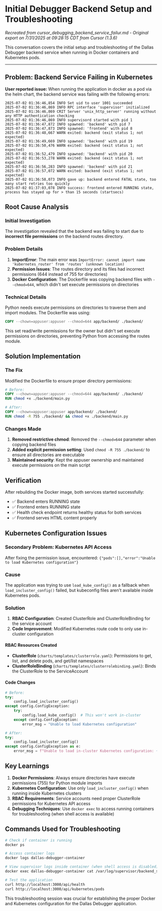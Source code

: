 # Initial Debugger Backend Setup and Troubleshooting
_Recreated from cursor_debugging_backend_service_failur.md - Original export on 7/31/2025 at 09:28:15 CDT from Cursor (1.3.6)_

This conversation covers the initial setup and troubleshooting of the Dallas Debugger backend service when running in Docker containers and Kubernetes pods.

---

## Problem: Backend Service Failing in Kubernetes

**User reported issue:**
When running the application in docker as a pod via the helm chart, the backend service was failing with the following errors:

```
2025-07-02 01:36:46,854 INFO Set uid to user 1001 succeeded
2025-07-02 01:36:46,869 INFO RPC interface 'supervisor' initialized
2025-07-02 01:36:46,869 CRIT Server 'unix_http_server' running without any HTTP authentication checking
2025-07-02 01:36:46,869 INFO supervisord started with pid 1
2025-07-02 01:36:47,872 INFO spawned: 'backend' with pid 7
2025-07-02 01:36:47,873 INFO spawned: 'frontend' with pid 8
2025-07-02 01:36:48,667 WARN exited: backend (exit status 1; not expected)
2025-07-02 01:36:49,669 INFO spawned: 'backend' with pid 19
2025-07-02 01:36:50,476 WARN exited: backend (exit status 1; not expected)
2025-07-02 01:36:52,479 INFO spawned: 'backend' with pid 20
2025-07-02 01:36:53,278 WARN exited: backend (exit status 1; not expected)
2025-07-02 01:36:56,283 INFO spawned: 'backend' with pid 21
2025-07-02 01:36:57,072 WARN exited: backend (exit status 1; not expected)
2025-07-02 01:36:58,073 INFO gave up: backend entered FATAL state, too many start retries too quickly
2025-07-02 01:37:03,078 INFO success: frontend entered RUNNING state, process has stayed up for > than 15 seconds (startsecs)
```

## Root Cause Analysis

### Initial Investigation
The investigation revealed that the backend was failing to start due to **incorrect file permissions** on the backend routes directory.

### Problem Details
1. **ImportError**: The main error was `ImportError: cannot import name 'kubernetes_router' from 'routes' (unknown location)`
2. **Permission Issues**: The routes directory and its files had incorrect permissions (644 instead of 755 for directories)
3. **Docker Configuration**: The Dockerfile was copying backend files with `--chmod=644`, which didn't set execute permissions on directories

### Technical Details
Python needs execute permissions on directories to traverse them and import modules. The Dockerfile was using:
```dockerfile
COPY --chown=appuser:appuser --chmod=644 app/backend/ ./backend/
```

This set read/write permissions for the owner but didn't set execute permissions on directories, preventing Python from accessing the routes module.

## Solution Implementation

### The Fix
Modified the Dockerfile to ensure proper directory permissions:

```dockerfile
# Before:
COPY --chown=appuser:appuser --chmod=644 app/backend/ ./backend/
RUN chmod +x ./backend/main.py

# After:
COPY --chown=appuser:appuser app/backend/ ./backend/
RUN chmod -R 755 ./backend/ && chmod +x ./backend/main.py
```

### Changes Made
1. **Removed restrictive chmod**: Removed the `--chmod=644` parameter when copying backend files
2. **Added explicit permission setting**: Used `chmod -R 755 ./backend/` to ensure all directories are executable
3. **Maintained security**: Kept the appuser ownership and maintained execute permissions on the main script

## Verification
After rebuilding the Docker image, both services started successfully:
- ✅ Backend enters RUNNING state
- ✅ Frontend enters RUNNING state
- ✅ Health check endpoint returns healthy status for both services
- ✅ Frontend serves HTML content properly

## Kubernetes Configuration Issues

### Secondary Problem: Kubernetes API Access
After fixing the permission issue, encountered: `{"pods":[],"error":"Unable to load Kubernetes configuration"}`

### Cause
The application was trying to use `load_kube_config()` as a fallback when `load_incluster_config()` failed, but kubeconfig files aren't available inside Kubernetes pods.

### Solution
1. **RBAC Configuration**: Created ClusterRole and ClusterRoleBinding for the service account
2. **Code Improvement**: Modified Kubernetes route code to only use in-cluster configuration

#### RBAC Resources Created
- **ClusterRole** (`charts/templates/clusterrole.yaml`): Permissions to get, list, and delete pods, and get/list namespaces
- **ClusterRoleBinding** (`charts/templates/clusterrolebinding.yaml`): Binds the ClusterRole to the ServiceAccount

#### Code Changes
```python
# Before:
try:
    config.load_incluster_config()
except config.ConfigException:
    try:
        config.load_kube_config()  # This won't work in-cluster
    except config.ConfigException:
        error_msg = "Unable to load Kubernetes configuration"

# After:
try:
    config.load_incluster_config()
except config.ConfigException as e:
    error_msg = f"Unable to load in-cluster Kubernetes configuration: {str(e)}"
```

## Key Learnings

1. **Docker Permissions**: Always ensure directories have execute permissions (755) for Python module imports
2. **Kubernetes Configuration**: Use only `load_incluster_config()` when running inside Kubernetes clusters
3. **RBAC Requirements**: Service accounts need proper ClusterRole permissions for Kubernetes API access
4. **Debugging Techniques**: Use `docker exec` to access running containers for troubleshooting (when shell access is available)

## Commands Used for Troubleshooting

```bash
# Check if container is running
docker ps

# Access container logs
docker logs dallas-debugger-container

# View supervisor logs inside container (when shell access is disabled)
docker exec dallas-debugger-container cat /var/log/supervisor/backend_stderr.log

# Test the application
curl http://localhost:3000/api/health
curl http://localhost:3000/api/kubernetes/pods
```

This troubleshooting session was crucial for establishing the proper Docker and Kubernetes configuration for the Dallas Debugger application.
